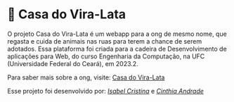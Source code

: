 # 🐾 Casa do Vira-Lata
O projeto Casa do Vira-Lata é um webapp para a ong de mesmo nome, que regasta e cuida de animais nas ruas para terem a chance de serem adotados. Essa plataforma foi criada para a cadeira de Desenvolvimento de aplicações para Web, do curso Engenharia da Computação, na UFC (Universidade Federal do Ceará), em 2023.2.

Para saber mais sobre a ong, visite: [Casa do Vira-Lata](https://www.instagram.com/casadoviralata/)

Esse projeto foi desenvolvido por: _[Isabel Cristina](https://github.com/preciousakura)_ e _[Cinthia Andrade](https://github.com/cinthia3301andrad)_
